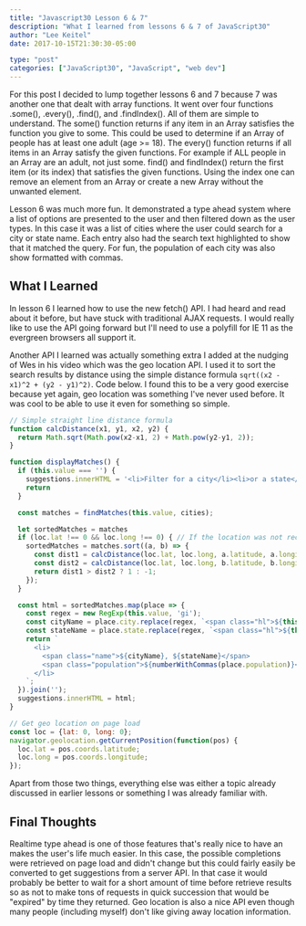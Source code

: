 ```yaml
---
title: "Javascript30 Lesson 6 & 7"
description: "What I learned from lessons 6 & 7 of JavaScript30"
author: "Lee Keitel"
date: 2017-10-15T21:30:30-05:00

type: "post"
categories: ["JavaScript30", "JavaScript", "web dev"]
---
```


For this post I decided to lump together lessons 6 and 7 because 7 was another one that dealt with array functions. It went over
four functions .some(), .every(), .find(), and .findIndex(). All of them are simple to understand. The some() function returns if
any item in an Array satisfies the function you give to some. This could be used to determine if an Array of people has at least
one adult (age >= 18). The every() function returns if all items in an Array satisfy the given functions. For example if ALL people
in an Array are an adult, not just some. find() and findIndex() return the first item (or its index) that satisfies the given
functions. Using the index one can remove an element from an Array or create a new Array without the unwanted element.

Lesson 6 was much more fun. It demonstrated a type ahead system where a list of options are presented to the user and then filtered
down as the user types. In this case it was a list of cities where the user could search for a city or state name. Each entry
also had the search text highlighted to show that it matched the query. For fun, the population of each city was also show
formatted with commas.

## What I Learned

In lesson 6 I learned how to use the new fetch() API. I had heard and read about it before, but have stuck with traditional AJAX
requests. I would really like to use the API going forward but I'll need to use a polyfill for IE 11 as the evergreen browsers
all support it.

Another API I learned was actually something extra I added at the nudging of Wes in his video which was the geo location API.
I used it to sort the search results by distance using the simple distance formula `sqrt((x2 - x1)^2 + (y2 - y1)^2)`. Code below.
I found this to be a very good exercise because yet again, geo location was something I've never used before. It was cool to be
able to use it even for something so simple.

```javascript
// Simple straight line distance formula
function calcDistance(x1, y1, x2, y2) {
  return Math.sqrt(Math.pow(x2-x1, 2) + Math.pow(y2-y1, 2));
}

function displayMatches() {
  if (this.value === '') {
    suggestions.innerHTML = '<li>Filter for a city</li><li>or a state</li>';
    return
  }

  const matches = findMatches(this.value, cities);

  let sortedMatches = matches
  if (loc.lat !== 0 && loc.long !== 0) { // If the location was not recieved, don't attempt location sort
    sortedMatches = matches.sort((a, b) => {
      const dist1 = calcDistance(loc.lat, loc.long, a.latitude, a.longitude);
      const dist2 = calcDistance(loc.lat, loc.long, b.latitude, b.longitude);
      return dist1 > dist2 ? 1 : -1;
    });
  }

  const html = sortedMatches.map(place => {
    const regex = new RegExp(this.value, 'gi');
    const cityName = place.city.replace(regex, `<span class="hl">${this.value}</span>`);
    const stateName = place.state.replace(regex, `<span class="hl">${this.value}</span>`);
    return `
      <li>
        <span class="name">${cityName}, ${stateName}</span>
        <span class="population">${numberWithCommas(place.population)}</span>
      </li>
    `;
  }).join('');
  suggestions.innerHTML = html;
}

// Get geo location on page load
const loc = {lat: 0, long: 0};
navigator.geolocation.getCurrentPosition(function(pos) {
  loc.lat = pos.coords.latitude;
  loc.long = pos.coords.longitude;
});
```

Apart from those two things, everything else was either a topic already discussed in earlier lessons or something I was already
familiar with.

## Final Thoughts

Realtime type ahead is one of those features that's really nice to have an makes the user's life much easier. In this case, the
possible completions were retrieved on page load and didn't change but this could fairly easily be converted to get suggestions
from a server API. In that case it would probably be better to wait for a short amount of time before retrieve results so as
not to make tons of requests in quick succession that would be "expired" by time they returned. Geo location is also a nice
API even though many people (including myself) don't like giving away location information.
